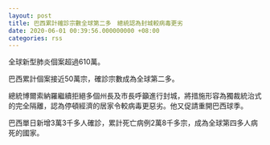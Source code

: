 ```yaml
---
layout: post
title: 巴西累計確診宗數全球第二多　總統認為封城較病毒更劣
date: 2020-06-01 00:39:56.000000000 +08:00
categories: rss
---
```


全球新型肺炎個案超過610萬。

巴西累計個案接近50萬宗，確診宗數成為全球第二多。

總統博爾索納羅繼續拒絕多個州長及市長呼籲進行封城，將措施形容為獨裁統治式的完全隔離，認為停頓經濟的居家令較病毒更惡劣。他又促請重開巴西球季。

巴西單日新增3萬3千多人確診，累計死亡病例2萬8千多宗，成為全球第四多人病死的國家。
